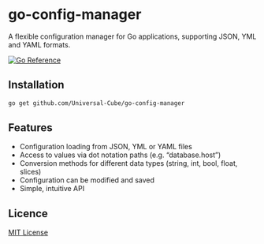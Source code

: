 # go-config-manager

A flexible configuration manager for Go applications, supporting JSON, YML and YAML formats.

[![Go Reference](https://pkg.go.dev/badge/github.com/Universal-Cube/go-config-manager.svg)](https://pkg.go.dev/github.com/Universal-Cube/go-config-manager)


## Installation

```bash
go get github.com/Universal-Cube/go-config-manager
```

## Features

- Configuration loading from JSON, YML or YAML files
- Access to values via dot notation paths (e.g. “database.host”)
- Conversion methods for different data types (string, int, bool, float, slices)
- Configuration can be modified and saved
- Simple, intuitive API

## Licence

[MIT License](./LICENSE)